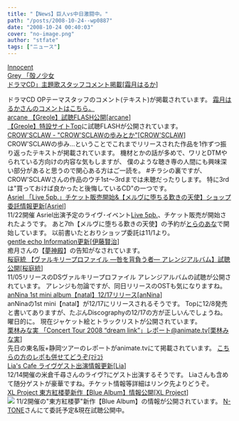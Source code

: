 ```yaml
---
title: "【News】巨人vs中日激闘中。"
path: "/posts/2008-10-24--wp0887"
date: "2008-10-24 00:40:03"
cover: "no-image.png"
author: "stfate"
tags: ["ニュース"]
---
```


<style type="text/css">
<!--
p {white-space: pre-wrap};
-->
</style>

<a class="topics" href="http://www.gungnir.co.jp/innocentgrey/products/pro_shell/shell_cd.html" target="_blank">Innocent Grey 「殻ノ少女 ドラマCD」主題歌スタッフコメント掲載</a><span class="junre">[<a href="http://shimotsukin.com/" target="_blank">霜月はるか</a>]</span>
<div class="news">ドラマCD OPテーマスタッフのコメント(テキスト)が掲載されています。
<a href="http://www.gungnir.co.jp/innocentgrey/products/pro_shell/shell_cd_commentp3.html" target="_blank">霜月はるかさんのコメントはこちら。</a></div>
<a class="topics" href="http://www.team-e.co.jp/sp/arcane/index.html" target="_blank">arcane 【Greole】試聴FLASH公開</a><span class="junre">[<a href="http://www.arcane.jp/" target="_blank">arcane</a>]</span>
<div class="news"><a href="http://www.team-e.co.jp/sp/arcane/index.html" target="_blank">【Greole】特設サイトTop</a>に試聴FLASHが公開されています。</div>
<a class="topics" href="http://www.crowsclaw.info/2008/10/24/1731_654.php" target="_blank">CROW'SCLAW - "CROW'SCLAWの歩みとか"</a><span class="junre">[<a href="http://www.crowsclaw.info/" target="_blank">CROW'SCLAW</a>]</span>
<div class="news">CROW'SCLAWの歩み…ということでこれまでリリースされた作品を1作ずつ振り返ったテキストが掲載されています。
機材とかの話が多めで、ワリとDTMやられている方向けの内容な気もしますが、
僕のような聴き専の人間にも興味深い部分があると思うので関心ある方はご一読を。
#チラシの裏ですが、CROW'SCLAWさんの作品のウチ1st～3rdまでは未聴だったりします。
特に3rdは"買っておけば良かったと後悔しているCD"の一つです。</div>
<a class="topics" href="http://www.asriel.jp/m/" target="_blank">Asriel 「Live 5pb.」チケット販売開始&【メルヴに堕ちる歎きの天使】ショップ委託情報更新</a><span class="junre">[<a href="http://www.asriel.jp/m/" target="_blank">Asriel</a>]</span>
<div class="news">11/22開催 Asriel出演予定のライヴ･イベント<a href="http://www.5pb.jp/live5pb/" target="_blank">Live 5pb.</a>、チケット販売が開始されたようです。
あと7th【メルヴに堕ちる歎きの天使】の予約が<a href="http://www.toranoana.jp/info/dojin/081101_asriel/" target="_blank">とらのあな</a>で開始しています。
以前書いたとおりショップ委託は11/1より。</div>
<a class="topics" href="http://www.gentleecho.net/" target="_blank">gentle echo Information更新</a><span class="junre">[<a href="http://www.gentleecho.net/" target="_blank">伊藤賢治</a>]</span>
<div class="news">癒月さんの【<a href="http://www.team-e.co.jp/sp/yumeshinden/" target="_blank">夢神殿</a>】の告知がなされています。</div>
<a class="topics" href="http://www.team-e.co.jp/sp/vpds/" target="_blank">桜庭統 【ヴァルキリープロファイル ―咎を背負う者― アレンジアルバム】試聴公開</a><span class="junre">[<a href="http://www.ms-motion.com/index.htm" target="_blank">桜庭統</a>]</span>
<div class="news">11/05リリースのDSヴァルキリープロファイル アレンジアルバムの試聴が公開されています。
アレンジも勿論ですが、同日リリースのOSTも気になりますね。</div>
<a class="topics" href="http://www.voltagenation.com/annina/" target="_blank">anNina 1st mini album【natal】12/17リリース</a><span class="junre">[<a href="http://www.voltagenation.com/annina/" target="_blank">anNina</a>]</span>
<div class="news">anNinaの1st mini【natal】が12/17にリリースされるそうです。
Topに12/8発売と書いてありますが、たぶんDiscographyの12/17の方が正しいんでしょうね。曜日的に。
現在ジャケット絵とトラックリストが公開されています。</div>
<a class="topics" href="http://www.animate.tv/news/detail.php?id=atv081024b" target="_blank">栗林みな実 「Concert Tour 2008 “dream link”」レポート@animate.tv</a><span class="junre">[<a href="http://kuribayashi-minami.jp/" target="_blank">栗林みな実</a>]</span>
<div class="news">先日の東名阪+静岡ツアーのレポートがanimate.tvにて掲載されています。
<a href="http://www.lampin.info/item/eid620.html" target="_blank">こちらの方のレポも併せてどうぞ(ﾏﾃｺﾗ</a></div>
<a class="topics" href="http://blog.lias-cafe.com/" target="_blank">Lia's Cafe ライヴゲスト出演情報更新</a><span class="junre">[<a href="http://www.lias-cafe.com/" target="_blank">Lia</a>]</span>
<div class="news">12/14開催の米倉千尋さんのライヴ?にゲスト出演するそうです。
Liaさんも含めて随分ゲストが豪華ですね。チケット情報等詳細はリンク先よりどうぞ。</div>
<a class="topics" href="http://www.xlproject.cc/" target="_blank">XL Project 東方紅楼夢新作【Blue Album】情報公開</a><span class="junre">[<a href="http://www.xlproject.cc/" target="_blank">XL Project</a>]</span>
<div class="news"><a href="http://www.xlproject.cc/xlps0021/index.html" target="_blank"><img src="http://www.xlproject.cc/xlps0021/0021bn.jpg"></a>
11/2開催の"東方紅楼夢"新作【Blue Album】の情報が公開されています。
<a href="http://www7a.biglobe.ne.jp/~n-tone/product/SNOW_PRINT/SNOW_PRINT_index.htm" target="_blank">N-TONE</a>さんにて委託予定&現在試聴公開中。</div>
